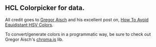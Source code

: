 ## HCL Colorpicker for data.

All credit goes to [Gregor Aisch](http://vis4.net) and his excellent post on, [How To Avoid Equidistant HSV Colors](http://vis4.net/blog/posts/avoid-equidistant-hsv-colors/?piwik_campaign=rss&piwik_kwd=3199).

To convert/generate colors in a programmatic way, be sure to check out Gregor Aisch's [chroma.js](https://github.com/gka/chroma.js) lib.
